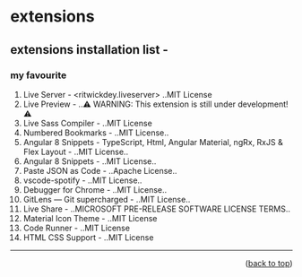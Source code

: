 <a name="topage"></a>

# extensions

## extensions installation list - 

### my favourite
01) Live Server - <ritwickdey.liveserver> ..MIT License
02) Live Preview - <Microsoft> ..⚠️ WARNING: This extension is still under development! ⚠️
03) Live Sass Compiler - <Ritwick Dey> ..MIT License
04) Numbered Bookmarks - <Alessandro Fragnani> ..MIT License..
05) Angular 8 Snippets - TypeScript, Html, Angular Material, ngRx, RxJS & Flex Layout - <Mikael Morlund> ..MIT License..
06) Angular 8 Snippets - <John Papa> ..MIT License..
07) Paste JSON as Code - <quicktype> ..Apache License..
08) vscode-spotify - <shyykoserhiy>  ..MIT License.. 
09) Debugger for Chrome - <Microsoft>  ..MIT License..
10) GitLens — Git supercharged - <Eric Amodio> ..MIT License..
11) Live Share - <Microsoft>  ..MICROSOFT PRE-RELEASE SOFTWARE LICENSE TERMS..
12) Material Icon Theme - <Philipp Kief> ..MIT License
13) Code Runner - <Jun Han> ..MIT License
14) HTML CSS Support - <ecmel> ..MIT License

---

<p align="right">(<a href="#topage">back to top</a>)</p>
<br/>
<br/>
